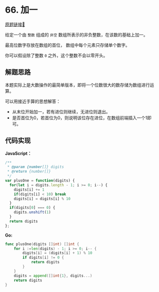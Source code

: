 # 66. 加一
[原题链接🔗](https://leetcode-cn.com/problems/plus-one/)

给定一个由 `整数` 组成的 `非空` 数组所表示的非负整数，在该数的基础上加一。

最高位数字存放在数组的首位， 数组中每个元素只存储单个数字。

你可以假设除了整数 `0` 之外，这个整数不会以零开头。

## 解题思路
本题实际上是大数操作的最简单版本，即将一个位数很大的数存储为数组进行运算。

可以用接近手算的思想解答：

 - 从末位开始加一，若有进位则继续，无进位则退出。
 - 是否首位为0，若首位为0，则说明该位存在进位，在数组前端插入一个1即可。

## 代码实现

**JavaScript：**
```js
/**
 * @param {number[]} digits
 * @return {number[]}
 */
var plusOne = function(digits) {
  for(let i = digits.length - 1; i >= 0; i--) {
    digits[i] += 1
    if(digits[i] < 10) break
    digits[i] = digits[i] % 10
  }
  if(digits[0] === 0) {
    digits.unshift(1)
  }
  return digits
};
```

**Go:**
```go
func plusOne(digits []int) []int {
    for i :=len(digits) - 1; i >= 0; i-- {
        digits[i] = (digits[i] + 1) % 10
        if digits[i] != 0 {
            return digits
        }
    }
    digits = append([]int{1}, digits...)
    return digits
}
```
